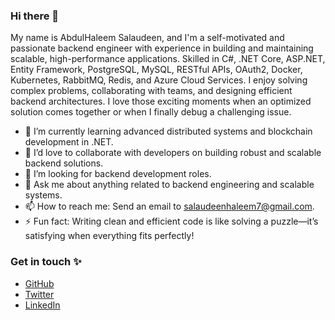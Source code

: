 ### Hi there 👋  

My name is AbdulHaleem Salaudeen, and I'm a self-motivated and passionate backend engineer with experience in building and maintaining scalable, high-performance applications. Skilled in C#, .NET Core, ASP.NET, Entity Framework, PostgreSQL, MySQL, RESTful APIs, OAuth2, Docker, Kubernetes, RabbitMQ, Redis, and Azure Cloud Services. I enjoy solving complex problems, collaborating with teams, and designing efficient backend architectures. I love those exciting moments when an optimized solution comes together or when I finally debug a challenging issue.  

<!-- 🔭 I’m currently working on a ...-->  
- 🌱 I’m currently learning advanced distributed systems and blockchain development in .NET.  
- 👯 I’d love to collaborate with developers on building robust and scalable backend solutions.  
- 🤔 I’m looking for backend development roles.  
- 💬 Ask me about anything related to backend engineering and scalable systems.  
- 📫 How to reach me: Send an email to salaudeenhaleem7@gmail.com.  
- ⚡ Fun fact: Writing clean and efficient code is like solving a puzzle—it’s satisfying when everything fits perfectly!  






### Get in touch :sparkles:
- [GitHub](https://github.com/abdulhaleem7)
- [Twitter](https://x.com/HaleemSalaudeen)
- [LinkedIn](https://www.linkedin.com/in/abdulhaleem7/)

